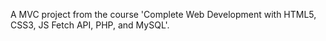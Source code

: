 A MVC project from the course 'Complete Web Development with HTML5, CSS3, JS Fetch API, PHP, and MySQL'.
